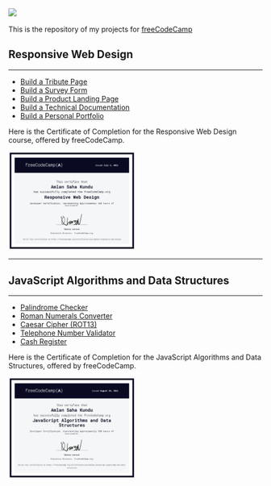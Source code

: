 <img src="https://d33wubrfki0l68.cloudfront.net/52edd2dfddbec5db22a65dba39951af8fa9bdff6/006f7/img/fcc_primary_large.svg" width="50%">
 
This is the repository of my projects for [freeCodeCamp](https://www.freeCodeCamp.org)

## Responsive Web Design
---

- [Build a Tribute Page](https://yoursamlan.github.io/FreeCodeCamp/1.%20Responsive%20Web-design/1.%20Tribute%20Page/)
- [Build a Survey Form](https://yoursamlan.github.io/FreeCodeCamp/1.%20Responsive%20Web-design/2.%20Survey%20Form/)
- [Build a Product Landing Page](https://yoursamlan.github.io/FreeCodeCamp/1.%20Responsive%20Web-design/3.%20Product%20Landing%20Page/)
- [Build a Technical Documentation](https://yoursamlan.github.io/FreeCodeCamp/1.%20Responsive%20Web-design/4.%20Technical%20Documentation%20Page/)
- [Build a Personal Portfolio](https://yoursamlan.github.io/FreeCodeCamp/1.%20Responsive%20Web-design/5.%20Personal%20Portfolio/)

 Here is the Certificate of Completion for the Responsive Web Design course, offered by freeCodeCamp.
 
<img src="https://github.com/yoursamlan/FreeCodeCamp/blob/main/1.%20Responsive%20Web-design/Certificate1.PNG?raw=true" width="50%">

---
## JavaScript Algorithms and Data Structures
---

- [Palindrome Checker](https://yoursamlan.github.io/FreeCodeCamp/2.%20JavaScript%20Algorithms%20and%20Data%20Structures/1.%20Palindrome%20Checker/)
- [Roman Numerals Converter](https://yoursamlan.github.io/FreeCodeCamp/2.%20JavaScript%20Algorithms%20and%20Data%20Structures/2.%20Roman%20Numerals/)
- [Caesar Cipher (ROT13)](https://yoursamlan.github.io/FreeCodeCamp/2.%20JavaScript%20Algorithms%20and%20Data%20Structures/3.%20Caesar%20Cipher/)
- [Telephone Number Validator](https://yoursamlan.github.io/freeCodeCamp/2.%20JavaScript%20Algorithms%20and%20Data%20Structures/4.%20Telephone%20Number%20Validator/)
- [Cash Register](https://yoursamlan.github.io/freeCodeCamp/2.%20JavaScript%20Algorithms%20and%20Data%20Structures/5.%20Cash%20Register/)

 Here is the Certificate of Completion for the JavaScript Algorithms and Data Structures, offered by freeCodeCamp.
 
 <img src="https://github.com/yoursamlan/freeCodeCamp/blob/main/2.%20JavaScript%20Algorithms%20and%20Data%20Structures/Certificate2.PNG?raw=true" width="50%">
